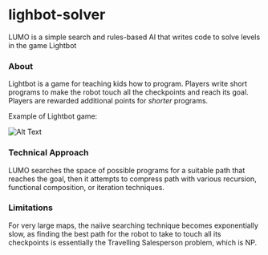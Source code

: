 # lighbot-solver
LUMO is a simple search and rules-based AI that writes code to solve levels in the game Lightbot

### About
Lightbot is a game for teaching kids how to program. Players write short programs to make the robot touch all the checkpoints and reach its goal. Players are rewarded additional points for *shorter* programs.

Example of Lightbot game:

![Alt Text](https://github.com/nicholaslocascio/lightbot-solver/raw/master/lightbot_run.gif)

### Technical Approach
LUMO searches the space of possible programs for a suitable path that reaches the goal, then it attempts to compress path with various recursion, functional composition, or iteration techniques.

### Limitations
For very large maps, the naiive searching technique becomes exponentially slow, as finding the best path for the robot to take to touch all its checkpoints is essentially the Travelling Salesperson problem, which is NP.

